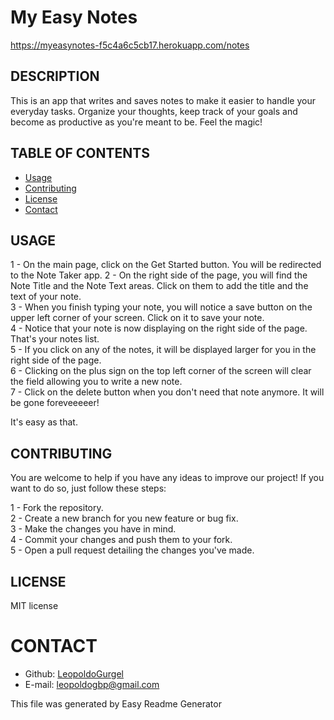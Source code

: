 # My Easy Notes  
  
  https://myeasynotes-f5c4a6c5cb17.herokuapp.com/notes

## DESCRIPTION
This is an app that writes and saves notes to make it easier to handle your everyday tasks. Organize your thoughts, keep track of your goals and become as productive as you're meant to be. Feel the magic!

## TABLE OF CONTENTS
* [Usage](#instructions)
* [Contributing](#contribution)
* [License](#license)
* [Contact](#contact)


## USAGE
1 - On the main page, click on the Get Started button. You will be redirected to the Note Taker app.
2 - On the right side of the page, you will find the Note Title and the Note Text areas. Click on them to add the title and the text of your note.  
3 - When you finish typing your note, you will notice a save button on the upper left corner of your screen. Click on it to save your note.  
4 - Notice that your note is now displaying on the right side of the page. That's your notes list.   
5 - If you click on any of the notes, it will be displayed larger for you in the right side of the page.  
6 - Clicking on the plus sign on the top left corner of the screen will clear the field allowing you to write a new note.  
7 - Click on the delete button when you don't need that note anymore. It will be gone foreveeeeer!  
  
It's easy as that. 

## CONTRIBUTING
You are welcome to help if you have any ideas to improve our project! If you want to do so, just follow these steps:

1 - Fork the repository.  
2 - Create a new branch for you new feature or bug fix.  
3 - Make the changes you have in mind.  
4 - Commit your changes and push them to your fork.  
5 - Open a pull request detailing the changes you've made.

## LICENSE
MIT license

# CONTACT
* Github: [LeopoldoGurgel](https://github.com/LeopoldoGurgel)
* E-mail: leopoldogbp@gmail.com

This file was generated by Easy Readme Generator
